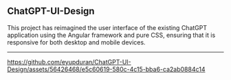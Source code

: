 ## ChatGPT-UI-Design

This project has reimagined the user interface of the existing ChatGPT application using the Angular framework and pure CSS, ensuring that it is responsive for both desktop and mobile devices.

--- 

https://github.com/eyupduran/ChatGPT-UI-Design/assets/56426468/e5c60619-580c-4c15-bba6-ca2ab0884c14

